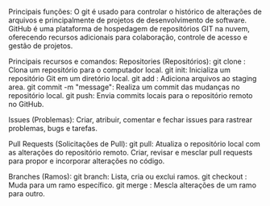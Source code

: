 Principais funções: 
O git é usado para controlar o histórico de alterações de arquivos e principalmente de projetos de desenvolvimento de software. 
GitHub é uma plataforma de hospedagem de repositórios GIT na nuvem, oferecendo recursos adicionais para colaboração, controle de acesso e gestão de projetos.

Principais recursos e comandos: 
Repositories (Repositórios):
git clone <url>: Clona um repositório para o computador local.
git init: Inicializa um repositório Git em um diretório local.
git add <file>: Adiciona arquivos ao staging area.
git commit -m "message": Realiza um commit das mudanças no repositório local.
git push: Envia commits locais para o repositório remoto no GitHub.

Issues (Problemas):
Criar, atribuir, comentar e fechar issues para rastrear problemas, bugs e tarefas.

Pull Requests (Solicitações de Pull):
git pull: Atualiza o repositório local com as alterações do repositório remoto.
Criar, revisar e mesclar pull requests para propor e incorporar alterações no código.

Branches (Ramos):
git branch: Lista, cria ou exclui ramos.
git checkout <branch>: Muda para um ramo específico.
git merge <branch>: Mescla alterações de um ramo para outro.

